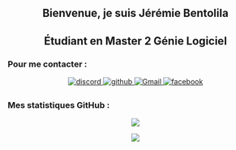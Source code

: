 <h2 align="center">Bienvenue, je suis Jérémie Bentolila</h2>

<h2 align="center">Étudiant en Master 2 Génie Logiciel</h2>

<h3> Pour me contacter :</h3>
<div align="center">
<a href="https://discord.com/users/594621195031150643" target="_blank">
<img src=https://img.shields.io/badge/Discord-5865F2?style=for-the-badge&logo=discord&logoColor=white alt=discord style="margin-bottom: 5px;" />
</a>

<a href="https://github.com/Lanmark1" target="_blank">
<img src=https://img.shields.io/badge/github-%2324292e.svg?&style=for-the-badge&logo=github&logoColor=white alt=github style="margin-bottom: 5px;" />
</a>

<a href="mailto:jeremie.bentolila@gmail.com" target="_blank">
<img src=https://img.shields.io/badge/gmail-ff0000.svg?&style=for-the-badge&logo=gmail&logoColor=white alt=Gmail style="margin-bottom: 5px;" />
</a>

<a href="https://www.facebook.com/jerem.bento/" target="_blank">
<img src=https://img.shields.io/badge/facebook-4267F2.svg?&style=for-the-badge&logo=facebook&logoColor=white alt=facebook style="margin-bottom: 5px;" />
</a>
</div>

<h3>Mes statistiques GitHub :</h3>
<div align="center">
  <p> <img align="center" src="https://github-readme-stats.vercel.app/api?username=j-bento&hide=contribs,issues&show_icons=true&count_private=true" /> </p>
  <p> <img align="center" src="https://github-readme-stats.vercel.app/api/top-langs/?username=j-bento&layout=compact&hide=Jupyter%20Notebook&langs_count=6" /> </p>
</div> 

<!--
Here are some ideas to get you started:

- 🔭 I’m currently working on ...
- 🌱 I’m currently learning ...
- 👯 I’m looking to collaborate on ...
- 🤔 I’m looking for help with ...
- 📫 How to reach me: ...
- ⚡ Fun fact: ...
-->
